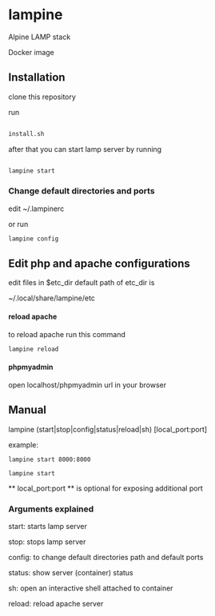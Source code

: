 
# lampine

Alpine LAMP stack

Docker image

## Installation

clone this repository

run

```bash

install.sh

```

after that you can start lamp server by running

```bash

lampine start

```

### Change default directories and ports
edit ~/.lampinerc

or run 

```bash
lampine config
```

## Edit php and apache configurations

edit files in $etc_dir
default path of etc_dir is

~/.local/share/lampine/etc

#### reload apache
to reload apache run this command

```bash
lampine reload
```
#### phpmyadmin

open localhost/phpmyadmin url in your browser

## Manual

lampine (start|stop|config|status|reload|sh) [local_port:port]

example:
```
lampine start 8000:8000
```

```
lampine start
```


** local_port:port ** is optional for exposing additional port


### Arguments explained

start: starts lamp server

stop: stops lamp server

config: to change default directories path and default ports

status: show server (container) status

sh: open an interactive shell attached to container

reload: reload apache server
